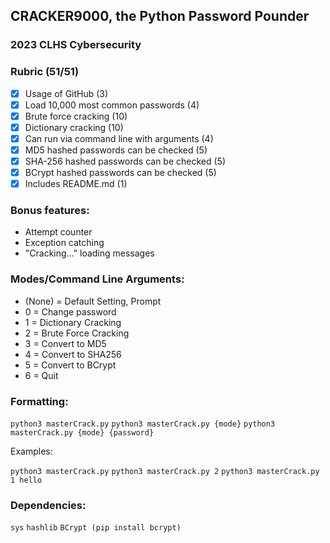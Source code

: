 ## CRACKER9000, the Python Password Pounder
### 2023 CLHS Cybersecurity

### Rubric (51/51)
- [x] Usage of GitHub (3)
- [x] Load 10,000 most common passwords (4)
- [x] Brute force cracking (10)
- [x] Dictionary cracking (10)
- [x] Can run via command line with arguments (4)
- [x] MD5 hashed passwords can be checked (5)
- [x] SHA-256 hashed passwords can be checked (5)
- [x] BCrypt hashed passwords can be checked (5)
- [x] Includes README.md (1)

### Bonus features:
- Attempt counter
- Exception catching
- "Cracking..." loading messages

### Modes/Command Line Arguments:
  - (None) = Default Setting, Prompt
  - 0 = Change password
  - 1 = Dictionary Cracking
  - 2 = Brute Force Cracking
  - 3 = Convert to MD5
  - 4 = Convert to SHA256
  - 5 = Convert to BCrypt
  - 6 = Quit

### Formatting:
  `python3 masterCrack.py`
  `python3 masterCrack.py {mode}`
  `python3 masterCrack.py {mode} {password}`

  Examples:
  
  `python3 masterCrack.py`
  `python3 masterCrack.py 2`
  `python3 masterCrack.py 1 hello`

### Dependencies:
`sys`
`hashlib`
`BCrypt (pip install bcrypt)`
